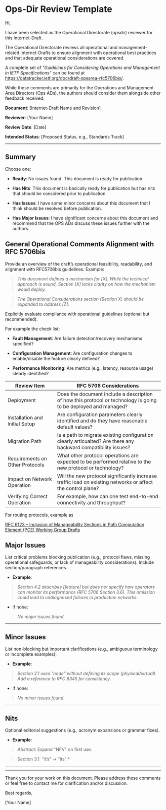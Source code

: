 # Ops-Dir Review Template

Hi,

I have been selected as the Operational Directorate (opsdir) reviewer for this Internet-Draft. 

The Operational Directorate reviews all operational and management-related Internet-Drafts to ensure alignment with operational best practices and that adequate operational considerations are covered.

A complete set of _"Guidelines for Considering Operations and Management in IETF Specifications"_ can be found at https://datatracker.ietf.org/doc/draft-opsarea-rfc5706bis/.

While these comments are primarily for the Operations and Management Area Directors (Ops ADs), the authors should consider them alongside other feedback received.


**Document**: [Internet-Draft Name and Revision]

**Reviewer**: [Your Name]

**Review Date**: [Date]

**Intended Status**: [Proposed Status, e.g., Standards Track] 

 
---

## **Summary** 

Choose one: 

- **Ready**: No issues found. This document is ready for publication. 

- **Has Nits**: This document is basically ready for publication but has nits that should be considered prior to publication.

- **Has Issues**: I have some minor concerns about this document that I think should be resolved before publication.
 
- **Has Major Issues**: I have significant concerns about this document and recommend that the OPS ADs discuss these issues further with the authors.


## **General Operational Comments Alignment with RFC 5706bis** 

Provide an overview of the draft’s operational feasibility, readability, and alignment with RFC5706bis guidelines. Example: 

> *This document defines a mechanism for [X]. While the technical approach is sound, Section [X] lacks clarity on how the mechanism would deploy.*

> *The Operational Considerations section (Section X) should be expanded to address [Z].* 



Explicitly evaluate compliance with operational guidelines (optional but recommended): 

For example the check list: 

- **Fault Management**: Are failure detection/recovery mechanisms specified? 

- **Configuration Management**: Are configuration changes to enable/disable the feature clearly defined? 

- **Performance Monitoring**: Are metrics (e.g., latency, resource usage) clearly identified? 

| **Review Item**                | **RFC 5706 Considerations**                                                                               
|------------------------------- |-------------------------------------------------------------------------------------------------------
| Deployment                     | Does the document include a description of how this protocol or technology is going to be deployed and managed? 
| Installation and Initial Setup | Are configuration parameters clearly identified and do they have reasonable default values?           
| Migration Path                 | Is a path to migrate existing configuration clearly articualted? Are there any backward compatibility issues?                                                         
| Requirements on Other Protocols| What other protocol operations are expected to be performed relative to the new protocol or technology?    
| Impact on Network Operation    | Will the new protocol significantly increase traffic load on existing networks or affect the control plane?                       
| Verifying Correct Operation    | For example, how can one test end-to-end connectivity and throughput?                                            

 
For routing protocols, example as 

[RFC 6123 – Inclusion of Manageability Sections in Path Computation Element (PCE) Working Group Drafts](https://www.rfc-editor.org/rfc/rfc6123.html)

  

## **Major Issues** 

List critical problems blocking publication (e.g., protocol flaws, missing operational safeguards, or lack of manageability considerations). Include section/paragraph references. 

- **Example**: 

 > *Section 4.2 describes [feature] but does not specify how operators can monitor its performance (RFC 5706 Section 3.6). This omission could lead to undiagnosed failures in production networks.* 

- If none: 

 > *No major issues found.* 

 

---

## **Minor Issues** 

List non-blocking but important clarifications (e.g., ambiguous terminology or incomplete examples). 

- **Example**: 

 > *Section 2.1 uses "node" without defining its scope (physical/virtual). Add a reference to RFC 8345 for consistency.* 

- If none: 

 > *No minor issues found.* 

 
---

## **Nits** 

Optional editorial suggestions (e.g., acronym expansions or grammar fixes). 

- **Example**: 

 > *Abstract*: Expand "NFV" on first use. 

 > Section 3.1: "it’s" -> "its".* 


---
 

---


Thank you for your work on this document. Please address these comments or feel free to contact me for clarification and/or discussion.


Best regards, 

[Your Name] 
